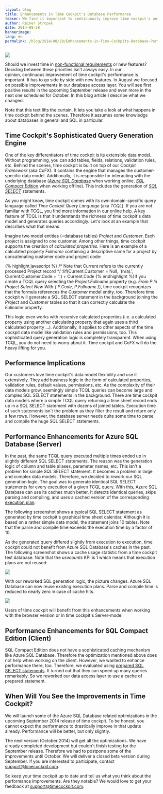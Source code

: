 ```yaml
---
layout: blog
title: Enhancements in Time Cockpit's Database Performance
teaser: We find it important to continuously improve time cockpit's performance. This has to go side by side with new features. In August, we focused on possible improvements in our database access layer. You will see first results in the September release and even more in the next one scheduled for October. Read more about what we changed.
author: Rainer Stropek
date: 2014-08-28
bannerimage: 
lang: en
permalink: /blog/2014/08/28/Enhancements-in-Time-Cockpits-Database-Performance
---
```


<p>
  <img src="{{site.baseurl}}/content/images/blog/2014/08/DSC_0400.jpg" />
</p><p>Should we invest time in <a href="http://en.wikipedia.org/wiki/Non-functional_requirement" target="_blank">non-functional requirements</a> or new features? Deciding between these priorities isn't always easy. In our opinion, continuous improvement of time cockpit's performance is important. It has to go side by side with new features. In August we focused on possible improvements in our database access layer. You will see first positive results in the upcoming September release and even more in the next one scheduled for October. In this blog article I describe what we changed.</p><p class="showcase">Note that this text lifts the curtain. It lets you take a look at what happens in time cockpit behind the scenes. Therefore it assumes some knowledge about databases in general and SQL in particular.</p><h2>Time Cockpit's Sophisticated Query Generation Engine</h2><p>One of the key differentiators of time cockpit is its extensible data model. Without programming, you can add tables, fields, relations, validation rules, etc. Behind the scenes, time cockpit is built on top of our <em>Cockpit Framework</em> (aka CoFX). It contains the engine that manages the customer-specific data model. Additionally, it is responsible for interacting with the underlying database (<em><a href="http://azure.microsoft.com/en-us/documentation/services/sql-database/" target="_blank">Azure SQL Database</a></em> when working online, <em><a href="http://msdn.microsoft.com/en-us/library/hh278312(v=sql.10).aspx" target="_blank">SQL Compact Edition</a></em> when working offline). This includes the generation of <a href="http://en.wikipedia.org/wiki/Select_(SQL)" target="_blank"><em>SQL SELECT</em></a> statements.</p><p>As you might know, time cockpit comes with its own domain-specific query language called <em>Time Cockpit Query Language</em> (aka <em>TCQL</em>). If you are not familiar with TCQL, you find more information in our <a href="http://help.timecockpit.com/?topic=html/a7465f29-c739-4a14-bf5b-09821133dd9a.htm" target="_blank">online help</a>. A key feature of TCQL is that it understands the richness of time cockpit's data model and generates queries accordingly. Let's look at an example that describes what that means.</p><p>Imagine two model entities (=database tables) <em>Project</em> and <em>Customer</em>. Each project is assigned to one customer. Among other things, time cockpit supports the creation of <em>calculated properties</em>. Here is an example of a calculated property <em>Fullname</em> containing a descriptive name for a project by concatenating customer code and project code:</p><p>
  {% highlight javascript %}
/* Note that Current refers to the currently processed Project record */
:Iif(Current.Customer = Null, '(n/a).', Current.Customer.Code + '.') + Current.Code
{% endhighlight %}If you create a TCQL query selecting the <em>Project.Fullname</em> property (e.g. <em>From P In Project Select New With { P.Code, P.Fullname }</em>), time cockpit recognizes that the formula references the <em>Customer</em> model entity, too. Therefore time cockpit will generate a SQL SELECT statement in the background joining the <em>Project</em> and <em>Customer</em> tables so that it can correctly calculate the <em>Fullname</em> property.</p><p>This logic even works with recursive calculated properties (i.e. a calculated property using another calculating property that again uses a third calculated property ...). Additionally, it applies to other aspects of the time cockpit data model like validation rules and permissions, too. This sophisticated query generation logic is completely transparent. When using TCQL, you do not need to worry about it. Time cockpit and CoFX will do the heavy lifting for you.</p><h2>Performance Implications</h2><p>Our customers love time cockpit's data model flexibility and use it extensively. They add business logic in the form of calculated properties, validation rules, default values, permissions, etc. As the complexity of their data models grow, seemingly simple TCQL queries can become large and complex SQL SELECT statements in the background. There are time cockpit data models where a simple TCQL query returning a time sheet record ends up in a SQL SELECT statement with dozens of joined tables. Execution time of such statements isn't the problem as they filter the result and return only a few rows. However, the database server needs quite some time to parse and compile the huge SQL SELECT statements.</p><h2>Performance Enhancements for Azure SQL Database (Server)</h2><p>In the past, the same TCQL query executed multiple times ended up in slightly different SQL SELECT statements. The reason was the generation logic of column and table aliases, parameter names, etc. This isn't a problem for simple SQL SELECT statement. It becomes a problem in large and complex data models. Therefore, we decided to rework our SQL generation logic. The goal was to generate identical SQL SELECT statements for every execution of a given TCQL query. With this, Azure SQL Database can use its caches much better. It detects identical queries, skips parsing and compiling, and uses a cached version of the corresponding <a href="http://en.wikipedia.org/wiki/Query_plan" target="_blank">execution plan</a>.</p><p>The following screenshot shows a typical SQL SELECT statement as generated by time cockpit's graphical time sheet calendar. Although it is based on a rather simple data model, the statement joins 10 tables. Note that the parse and compile time exceeds the execution time by a factor of 10.</p><function name="Composite.Media.ImageGallery.Slimbox2">
  <param name="MediaImage" value="MediaArchive:59e02ea2-8390-4c44-b1f3-d0e8586e51ce" />
  <param name="ThumbnailMaxWidth" value="800" />
  <param name="ThumbnailMaxHeight" value="800" />
  <param name="ImageMaxWidth" value="1280" />
  <param name="ImageMaxHeight" value="1024" />
</function><p>As the generated query differed slightly from execution to execution, time cockpit could not benefit from Azure SQL Database's caches in the past. The following screenshot shows a cache usage statistic from a time cockpit test database. Note that the <em>usecounts</em> KPI is 1 which means that execution plans are not reused:</p><p>
  <img src="{{site.baseurl}}/content/images/blog/2014/08/UseCountWithoutCachedPlan.png" />
</p><p>With our reworked SQL generation logic, the picture changes. Azure SQL Database can now reuse existing execution plans. Parse and compile time is reduced to nearly zero in case of cache hits.</p><p>
  <img src="{{site.baseurl}}/content/images/blog/2014/08/UsecountWithCache.png" />
</p><p>Users of time cockpit will benefit from this enhancements when working with the browser version or in time cockpit's Server-mode.</p><h2>Performance Enhancements for SQL Compact Edition (Client)</h2><p>SQL Compact Edition does not have a sophisticated caching mechanism like Azure SQL Database. Therefore the optimization mentioned above does not help when working on the client. However, we wanted to enhance performance there, too. Therefore, we evaluated using <a href="http://en.wikipedia.org/wiki/Prepared_statement" target="_blank">prepared SQL SELECT statements</a>. It turned out that they can speed up many queries remarkably. So we reworked our data access layer to use a cache of prepared statement.</p><h2>When Will You See the Improvements in Time Cockpit?</h2><p>We will launch some of the Azure SQL Database related optimizations in the upcoming September 2014 release of time cockpit. To be honest, you cannot expect the performance to drastically improve in that update already. Performance will be better, but only slightly.</p><p>The next version (October 2014) will get all the optimizations. We have already completed development but couldn't finish testing for the September release. Therefore we had to postpone some of the improvements until October. We will deliver a closed beta version during September. If you are interested to participate, contact <a href="mailto:support@timecockpit.com">support@timecockpit.com</a>.</p><p>So keep your time cockpit up to date and tell us what you think about the performance improvements. Are they notable? We would love to get your feedback at <a href="mailto:support@timecockpit.com">support@timecockpit.com</a>.</p>